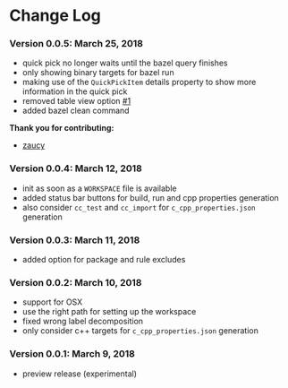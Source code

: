 # Change Log

### Version 0.0.5: March 25, 2018

- quick pick no longer waits until the bazel query finishes
- only showing binary targets for bazel run
- making use of the `QuickPickItem` details property to show more
information in the quick pick
- removed table view option [#1](https://github.com/dprogm/vscode-bazel-tools/issues/1)
- added bazel clean command

**Thank you for contributing:**

- [zaucy](https://github.com/zaucy)

### Version 0.0.4: March 12, 2018

- init as soon as a `WORKSPACE` file is available
- added status bar buttons for build, run and cpp properties generation
- also consider `cc_test` and `cc_import` for `c_cpp_properties.json` generation

### Version 0.0.3: March 11, 2018

- added option for package and rule excludes

### Version 0.0.2: March 10, 2018

- support for OSX
- use the right path for setting up the workspace
- fixed wrong label decomposition
- only consider c++ targets for `c_cpp_properties.json` generation

### Version 0.0.1: March 9, 2018

- preview release (experimental)